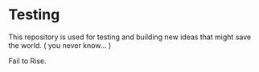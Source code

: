 # Testing
This repository is used for testing and building new ideas that might save the world. ( you never know... )

Fail to Rise.